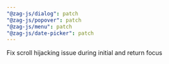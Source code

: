 ```yaml
---
"@zag-js/dialog": patch
"@zag-js/popover": patch
"@zag-js/menu": patch
"@zag-js/date-picker": patch
---
```


Fix scroll hijacking issue during initial and return focus
